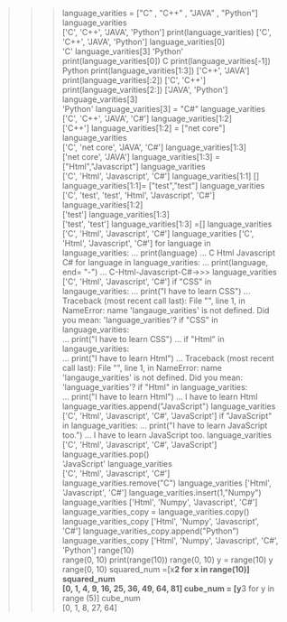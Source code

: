 >>> language_varities = ["C" , "C++" , "JAVA" , "Python"]
>>> language_varities                                    
['C', 'C++', 'JAVA', 'Python']
>>> print(language_varities) 
['C', 'C++', 'JAVA', 'Python']
>>> language_varities[0]     
'C'
>>> language_varities[3] 
'Python'
>>> print(language_varities[0]) 
C
>>> print(language_varities[-1])
Python
>>> print(language_varities[1:3])
['C++', 'JAVA']
>>> print(language_varities[:2])
['C', 'C++']
>>> print(language_varities[2:]) 
['JAVA', 'Python']
>>> language_varities[3]          
'Python'
>>> language_varities[3] = "C#"
>>> language_varities          
['C', 'C++', 'JAVA', 'C#']
>>> language_varities[1:2]     
['C++']
>>> language_varities[1:2] = ["net core"]
>>> language_varities                    
['C', 'net core', 'JAVA', 'C#']
>>> language_varities[1:3]               
['net core', 'JAVA']
>>> language_varities[1:3] =["Html","Javascript"]
>>> language_varities       
['C', 'Html', 'Javascript', 'C#']
>>> language_varities[1:1]
[]  
>>> language_varities[1:1]= ["test","test"]
>>> language_varities      
['C', 'test', 'test', 'Html', 'Javascript', 'C#']
>>> language_varities[1:2]               
['test']
>>> language_varities[1:3]                       
['test', 'test']
>>> language_varities[1:3] =[]
>>> language_varities         
['C', 'Html', 'Javascript', 'C#']
>>> language_varities
['C', 'Html', 'Javascript', 'C#']
>>> for language in language_varities:
...     print(language)
... 
C
Html
Javascript
C#
>>> for language in language_varities:
...     print(language, end= "-") 
... 
C-Html-Javascript-C#->>> 
>>> language_varities
['C', 'Html', 'Javascript', 'C#']
>>> if "CSS" in langauge_varities:
...     print("I have to learn CSS") 
... 
Traceback (most recent call last):
  File "<stdin>", line 1, in <module>
NameError: name 'langauge_varities' is not defined. Did you mean: 'language_varities'?
>>> if "CSS" in language_varities:   
...     print("I have to learn CSS")
... 
>>> if "Html" in langauge_varities:  
...     print("I have to learn Html") 
... 
Traceback (most recent call last):
  File "<stdin>", line 1, in <module>
NameError: name 'langauge_varities' is not defined. Did you mean: 'language_varities'?
>>> if "Html" in language_varities:   
...     print("I have to learn Html")
... 
I have to learn Html
>>> language_varities.append("JavaScript") 
>>> language_varities                      
['C', 'Html', 'Javascript', 'C#', 'JavaScript']
>>> if "JavaScript" in language_varities:
...     print("I have to learn JavaScript too.") 
... 
I have to learn JavaScript too.
>>> language_varities                            
['C', 'Html', 'Javascript', 'C#', 'JavaScript']
>>> language_varities.pop()               
'JavaScript'
>>> language_varities       
['C', 'Html', 'Javascript', 'C#']
>>> language_varities.remove("C")
>>> language_varities
['Html', 'Javascript', 'C#']
>>> language_varities.insert(1,"Numpy")  
>>> language_varities
['Html', 'Numpy', 'Javascript', 'C#']
>>> language_varities_copy = language_varities.copy()
>>> language_varities_copy
['Html', 'Numpy', 'Javascript', 'C#']
>>> language_varities_copy.append("Python")
>>> language_varities_copy
['Html', 'Numpy', 'Javascript', 'C#', 'Python']
>>> range(10)                              
range(0, 10)
>>> print(range(10))
range(0, 10)
>>> y = range(10)
>>> y
range(0, 10)
>>> squared_num =[x**2 for x in range(10)]
>>> squared_num                           
[0, 1, 4, 9, 16, 25, 36, 49, 64, 81]
>>> cube_num = [y**3 for y in range (5)]
>>> cube_num                            
[0, 1, 8, 27, 64]
>>>